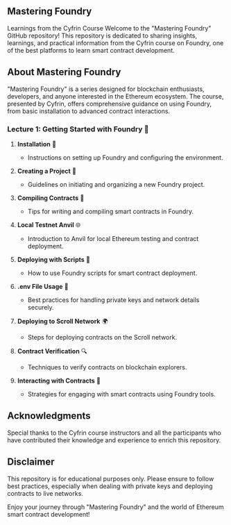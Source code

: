 ## Mastering Foundry

Learnings from the Cyfrin Course
Welcome to the "Mastering Foundry" GitHub repository! This repository is dedicated to sharing insights, learnings, and practical information from the Cyfrin course on Foundry, one of the best platforms to learn smart contract development.

## About Mastering Foundry

"Mastering Foundry" is a series designed for blockchain enthusiasts, developers, and anyone interested in the Ethereum ecosystem. The course, presented by Cyfrin, offers comprehensive guidance on using Foundry, from basic installation to advanced contract interactions.

### Lecture 1: Getting Started with Foundry 🚀

1. **Installation** 🔧
   - Instructions on setting up Foundry and configuring the environment.

2. **Creating a Project** 📁
   - Guidelines on initiating and organizing a new Foundry project.

3. **Compiling Contracts** 📝
   - Tips for writing and compiling smart contracts in Foundry.

4. **Local Testnet Anvil** 🌐
   - Introduction to Anvil for local Ethereum testing and contract deployment.

5. **Deploying with Scripts** 📜
   - How to use Foundry scripts for smart contract deployment.

6. **.env File Usage** 🔐
   - Best practices for handling private keys and network details securely.

7. **Deploying to Scroll Network** 🌍
   - Steps for deploying contracts on the Scroll network.

8. **Contract Verification** 🔍
   - Techniques to verify contracts on blockchain explorers.

9. **Interacting with Contracts** 🤝
   - Strategies for engaging with smart contracts using Foundry tools.

## Acknowledgments

Special thanks to the Cyfrin course instructors and all the participants who have contributed their knowledge and experience to enrich this repository.

## Disclaimer

This repository is for educational purposes only. Please ensure to follow best practices, especially when dealing with private keys and deploying contracts to live networks.

Enjoy your journey through "Mastering Foundry" and the world of Ethereum smart contract development!
